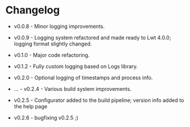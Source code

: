 # Changelog

* v0.0.8 - Minor logging improvements.

* v0.0.9 - Logging system refactored and made ready to Lwt 4.0.0;
  logging format slightly changed.

* v0.1.0 - Major code refactoring.

* v0.1.2 - Fully custom logging based on Logs library.

* v0.2.0 - Optional logging of timestamps and process info.

* ... - v0.2.4 - Various build system improvements.

* v0.2.5 - Configurator added to the build pipeline; version info
  added to the help page

* v0.2.6 - bugfixing v0.2.5 ;)
